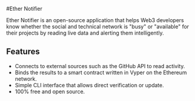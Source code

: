 #Ether Notifier

Ether Notifier is an open-source application that helps Web3 developers know whether the social and technical network is "busy" or "available" for their projects by reading live data and alerting them intelligently.

## Features
- Connects to external sources such as the GitHub API to read activity.
- Binds the results to a smart contract written in Vyper on the Ethereum network.
- Simple CLI interface that allows direct verification or update.
- 100% free and open source.
